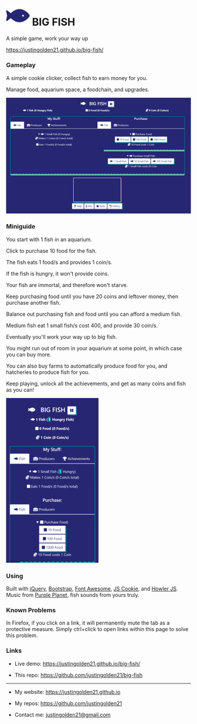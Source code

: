# <img src="img/fish-blue.png" width="64px"> BIG FISH

A simple game, work your way up

https://justingolden21.github.io/big-fish/

### Gameplay

A simple cookie clicker, collect fish to earn money for you.

Manage food, aquarium space, a foodchain, and upgrades.

<img src="img/screenshot.png">

### Miniguide

You start with 1 fish in an aquarium.

Click to purchase 10 food for the fish.

The fish eats 1 food/s and provides 1 coin/s.

If the fish is hungry, it won't provide coins.

Your fish are immortal, and therefore won't starve.

Keep purchasing food until you have 20 coins and leftover money, then purchase another fish.

Balance out purchasing fish and food until you can afford a medium fish.

Medium fish eat 1 small fish/s cost 400, and provide 30 coin/s.

Eventually you'll work your way up to big fish.

You might run out of room in your aquarium at some point, in which case you can buy more.

You can also buy farms to automatically produce food for you, and hatcheries to produce fish for you.

Keep playing, unlock all the achievements, and get as many coins and fish as you can!

<img src="img/screenshot-mobile.png" width="50%">

### Using

Built with [jQuery](http://jquery.com/), [Bootstrap](https://getbootstrap.com/), [Font Awesome](http://fontawesome.com), [JS Cookie](https://github.com/js-cookie/js-cookie), and [Howler JS](https://howlerjs.com/). Music from [Purple Planet](https://www.purple-planet.com/), fish sounds from yours truly.

### Known Problems

In Firefox, if you click on a link, it will permanently mute the tab as a protective measure. Simply ctrl+click to open links within this page to solve this problem.

### Links

- Live demo: https://justingolden21.github.io/big-fish/

- This repo: https://github.com/justingolden21/big-fish

<hr>

- My website: https://justingolden21.github.io

- My repos: https://github.com/justingolden21

- Contact me: justingolden21@gmail.com
